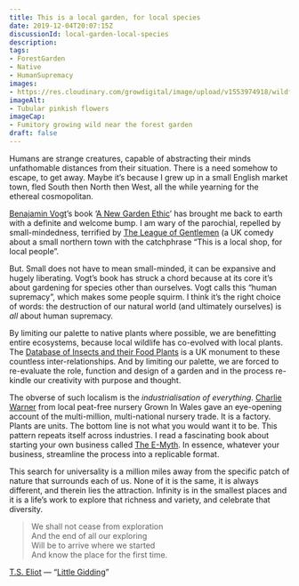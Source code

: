 ```yaml
---
title: This is a local garden, for local species
date: 2019-12-04T20:07:15Z
discussionId: local-garden-local-species
description: 
tags: 
- ForestGarden
- Native
- HumanSupremacy
images: 
- https://res.cloudinary.com/growdigital/image/upload/v1553974918/wildflower-A6CDB378.jpg
imageAlt:
- Tubular pinkish flowers
imageCap:
- Fumitory growing wild near the forest garden
draft: false
---
```


Humans are strange creatures, capable of abstracting their minds unfathomable distances from their situation. There is a need somehow to escape, to get away. Maybe it’s because I grew up in a small English market town, fled South then North then West, all the while yearning for the ethereal cosmopolitan.

[Benajamin Vogt](https://www.monarchgard.com)’s book ‘[A New Garden Ethic](https://newsociety.com/Books/N/A-New-Garden-Ethic)’ has brought me back to earth with a definite and welcome bump. I am wary of the parochial, repelled by small-mindedness, terrified by [The League of Gentlemen](https://en.wikipedia.org/wiki/The_League_of_Gentlemen) (a UK comedy about a small northern town with the catchphrase “This is a local shop, for local people”.

But. Small does not have to mean small-minded, it can be expansive and hugely liberating. Vogt’s book has struck a chord because at its core it’s about gardening for species other than ourselves. Vogt calls this “human supremacy”, which makes some people squirm. I think it’s the right choice of words: the destruction of our natural world (and ultimately ourselves) is _all_ about human supremacy. 

By limiting our palette to native plants where possible, we are benefitting entire ecosystems, because local wildlife has co-evolved with local plants. The [Database of Insects and their Food Plants](https://www.brc.ac.uk/dbif/hosts.aspx) is a UK monument to these countless inter-relationships. And by limiting our palette, we are forced to re-evaluate the role, function and design of a garden and in the process re-kindle our creativity with purpose and thought.

The obverse of such localism is the _industrialisation of everything_. [Charlie Warner](https://twitter.com/coileyparjley) from local peat-free nursery Grown In Wales gave an eye-opening account of the multi-million, multi-national nursery trade. It is a factory. Plants are units. The bottom line is not what you would want it to be. This pattern repeats itself across industries. I read a fascinating book about starting your own business called [The E-Myth](https://www.amazon.co.uk/Myth-Revisited-Small-Businesses-About/dp/0887307280/). In essence, whatever your business, streamline the process into a replicable format.

This search for universality is a million miles away from the specific patch of nature that surrounds each of us. None of it is the same, it is always different, and therein lies the attraction. Infinity is in the smallest places and it is a life’s work to explore that richness and variety, and celebrate that diversity.

> We shall not cease from exploration  
> And the end of all our exploring  
> Will be to arrive where we started  
> And know the place for the first time.

[T.S. Eliot](https://en.wikipedia.org/wiki/T._S._Eliot) — “[Little Gidding](http://www.columbia.edu/itc/history/winter/w3206/edit/tseliotlittlegidding.html)”
